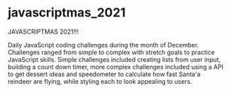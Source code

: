# javascriptmas_2021
JAVASCRIPTMAS 2021!!!

Daily JavaScript coding challenges during the month of December. Challenges ranged from simple to complex with stretch goals to practice JavaScript skills. Simple challenges included creating lists from user input, building a count down timer, more complex challenges included using a API to get dessert ideas and speedometer to calculate how fast Santa'a reindeer are flying, while styling each to look appealing to users.
